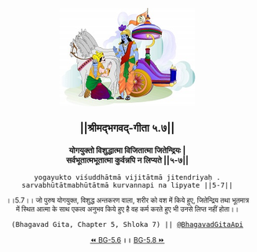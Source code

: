 <center><img src="../../asset/BG.png" alt="#API #bhagavadgitaapi #slok #nodejs #js #api #gitaapi #krishna #hinduism #vedic #ISKCON #shreemadbhagavadgita #technology"/>
<h2>||श्रीमद्‍भगवद्‍-गीता ५.७||</h2>
<h3>योगयुक्तो विशुद्धात्मा विजितात्मा जितेन्द्रियः |<br/>सर्वभूतात्मभूतात्मा कुर्वन्नपि न लिप्यते ||५-७||</h3>
<pre>yogayukto viśuddhātmā vijitātmā jitendriyaḥ .<br/>sarvabhūtātmabhūtātmā kurvannapi na lipyate ||5-7||</pre>
<p>।।5.7।। जो पुरुष योगयुक्त, विशुद्ध अन्तकरण वाला, शरीर को वश में किये हुए, जितेन्द्रिय तथा भूतमात्र में स्थित आत्मा के साथ एकत्व अनुभव किये हुए है वह कर्म करते हुए भी उनसे लिप्त नहीं होता।।</p>
<pre>(Bhagavad Gita, Chapter 5, Shloka 7) || <a href="https://twitter.com/bhagavadgitaapi">@BhagavadGitaApi</a></pre><a href="../../5/6">⏪  BG-5.6</a><b>        ।।        </b><a href="../../5/8">BG-5.8  ⏩</a></center></center>
